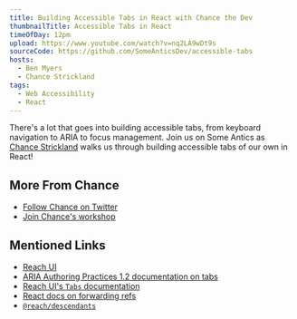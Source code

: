 ```yaml
---
title: Building Accessible Tabs in React with Chance the Dev
thumbnailTitle: Accessible Tabs in React
timeOfDay: 12pm
upload: https://www.youtube.com/watch?v=nq2LA9wDt9s
sourceCode: https://github.com/SomeAnticsDev/accessible-tabs
hosts:
  - Ben Myers
  - Chance Strickland
tags:
  - Web Accessibility
  - React
---
```


There's a lot that goes into building accessible tabs, from 
keyboard navigation to ARIA to focus management. Join us on Some Antics as [Chance Strickland](https://twitter.com/chancethedev) walks us through building accessible tabs of our own in React!

## More From Chance

* [Follow Chance on Twitter](https://twitter.com/chancethedev)
* [Join Chance's workshop](https://reacttraining.com/public-workshops/2021-06-04-pacific)

## Mentioned Links

* [Reach UI](https://reach.tech)
* [ARIA Authoring Practices 1.2 documentation on tabs](https://www.w3.org/TR/wai-aria-practices-1.2/#tabpanel)
* [Reach UI's `Tabs` documentation](https://reach.tech/tabs/)
* [React docs on forwarding refs](https://reactjs.org/docs/forwarding-refs.html)
* [`@reach/descendants`](https://github.com/reach/reach-ui/tree/develop/packages/descendants)